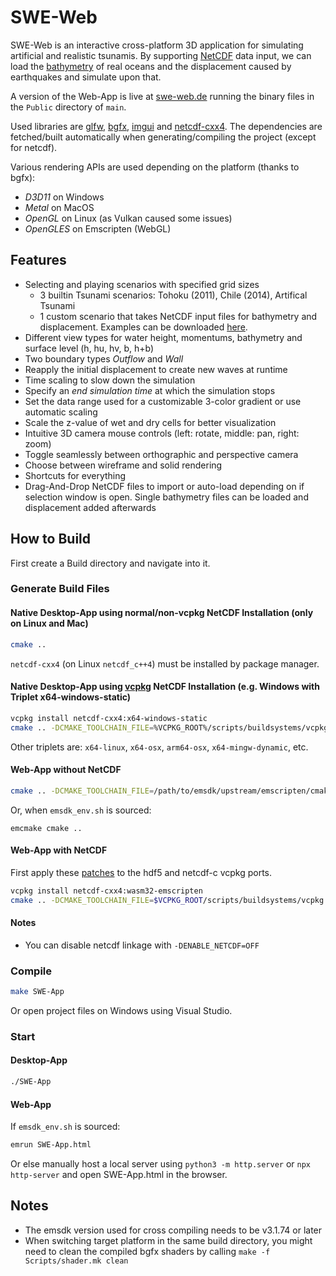 # SWE-Web

SWE-Web is an interactive cross-platform 3D application for simulating artificial and realistic tsunamis.
By supporting [NetCDF](https://en.wikipedia.org/wiki/NetCDF) data input, we can load the [bathymetry](https://en.wikipedia.org/wiki/Bathymetry) of real oceans and the displacement caused by earthquakes and simulate upon that.

A version of the Web-App is live at [swe-web.de](https://swe-web.de/) running the binary files in the `Public` directory of `main`.

Used libraries are [glfw](https://github.com/glfw/glfw), [bgfx](https://github.com/bkaradzic/bgfx), [imgui](https://github.com/ocornut/imgui) and [netcdf-cxx4](https://github.com/Unidata/netcdf-cxx4).
The dependencies are fetched/built automatically when generating/compiling the project (except for netcdf).

Various rendering APIs are used depending on the platform (thanks to bgfx):
- *D3D11* on Windows
- *Metal* on MacOS
- *OpenGL* on Linux (as Vulkan caused some issues)
- *OpenGLES* on Emscripten (WebGL)

## Features

- Selecting and playing scenarios with specified grid sizes
  - 3 builtin Tsunami scenarios: Tohoku (2011), Chile (2014), Artifical Tsunami
  - 1 custom scenario that takes NetCDF input files for bathymetry and displacement. Examples can be downloaded [here](https://tumde-my.sharepoint.com/:f:/g/personal/erik_lauterwald_tum_de/Eod1ZmKOPutLs8_TxyevuFMB6wDQbcHuwaQ64LJddqgR0A?e=gHidv3).
- Different view types for water height, momentums, bathymetry and surface level (h, hu, hv, b, h+b)
- Two boundary types *Outflow* and *Wall*
- Reapply the initial displacement to create new waves at runtime
- Time scaling to slow down the simulation
- Specify an *end simulation time* at which the simulation stops
- Set the data range used for a customizable 3-color gradient or use automatic scaling
- Scale the z-value of wet and dry cells for better visualization
- Intuitive 3D camera mouse controls (left: rotate, middle: pan, right: zoom)
- Toggle seamlessly between orthographic and perspective camera
- Choose between wireframe and solid rendering
- Shortcuts for everything
- Drag-And-Drop NetCDF files to import or auto-load depending on if selection window is open. Single bathymetry files can be loaded and displacement added afterwards


## How to Build

First create a Build directory and navigate into it.

### Generate Build Files

#### Native Desktop-App using normal/non-vcpkg NetCDF Installation (only on Linux and Mac)
```sh
cmake ..
```
`netcdf-cxx4` (on Linux `netcdf_c++4`) must be installed by package manager.

#### Native Desktop-App using [vcpkg](https://github.com/microsoft/vcpkg) NetCDF Installation (e.g. Windows with Triplet x64-windows-static)
```sh
vcpkg install netcdf-cxx4:x64-windows-static
cmake .. -DCMAKE_TOOLCHAIN_FILE=%VCPKG_ROOT%/scripts/buildsystems/vcpkg.cmake -DVCPKG_TARGET_TRIPLET=x64-windows-static
```
Other triplets are: `x64-linux`, `x64-osx`, `arm64-osx`, `x64-mingw-dynamic`, etc.

#### Web-App without NetCDF
```sh
cmake .. -DCMAKE_TOOLCHAIN_FILE=/path/to/emsdk/upstream/emscripten/cmake/Modules/Platform/Emscripten.cmake
```
Or, when `emsdk_env.sh` is sourced:
```
emcmake cmake ..
```

#### Web-App with NetCDF
First apply these [patches](https://gist.github.com/erikrl2/1d3b0ef856538fd09d6fd5c80f74c269) to the hdf5 and netcdf-c vcpkg ports.
```sh
vcpkg install netcdf-cxx4:wasm32-emscripten
cmake .. -DCMAKE_TOOLCHAIN_FILE=$VCPKG_ROOT/scripts/buildsystems/vcpkg.cmake -DVCPKG_CHAINLOAD_TOOLCHAIN_FILE=/path/to/emsdk/upstream/emscripten/cmake/Modules/Platform/Emscripten.cmake -DVCPKG_TARGET_TRIPLET=wasm32-emscripten
```

#### Notes
- You can disable netcdf linkage with `-DENABLE_NETCDF=OFF`

### Compile
```sh
make SWE-App
```
Or open project files on Windows using Visual Studio.

### Start

#### Desktop-App
```sh
./SWE-App
```

#### Web-App
If `emsdk_env.sh` is sourced:
```sh
emrun SWE-App.html
```
Or else manually host a local server using `python3 -m http.server` or `npx http-server` and open SWE-App.html in the browser.

## Notes

- The emsdk version used for cross compiling needs to be v3.1.74 or later
- When switching target platform in the same build directory, you might need to clean the compiled bgfx shaders by calling `make -f Scripts/shader.mk clean`

